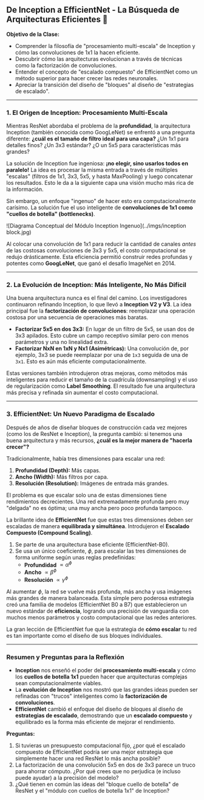 ## De Inception a EfficientNet - La Búsqueda de Arquitecturas Eficientes 🚀

**Objetivo de la Clase:**

* Comprender la filosofía de "procesamiento multi-escala" de Inception y cómo las convoluciones de 1x1 la hacen eficiente.
* Descubrir cómo las arquitecturas evolucionan a través de técnicas como la factorización de convoluciones.
* Entender el concepto de "escalado compuesto" de EfficientNet como un método superior para hacer crecer las redes neuronales.
* Apreciar la transición del diseño de "bloques" al diseño de "estrategias de escalado".

---

### **1. El Origen de Inception: Procesamiento Multi-Escala**

Mientras ResNet abordaba el problema de la **profundidad**, la arquitectura Inception (también conocida como GoogLeNet) se enfrentó a una pregunta diferente: **¿cuál es el tamaño de filtro ideal para una capa?** ¿Un 1x1 para detalles finos? ¿Un 3x3 estándar? ¿O un 5x5 para características más grandes?

La solución de Inception fue ingeniosa: **¡no elegir, sino usarlos todos en paralelo!** La idea es procesar la misma entrada a través de múltiples "escalas" (filtros de 1x1, 3x3, 5x5, y hasta MaxPooling) y luego concatenar los resultados. Esto le da a la siguiente capa una visión mucho más rica de la información.

Sin embargo, un enfoque "ingenuo" de hacer esto era computacionalmente carísimo. La solución fue el uso inteligente de **convoluciones de 1x1 como "cuellos de botella" (bottlenecks)**.

![Diagrama Conceptual del Módulo Inception Ingenuo](../imgs/inception block.jpg)

Al colocar una convolución de 1x1 para reducir la cantidad de canales *antes* de las costosas convoluciones de 3x3 y 5x5, el costo computacional se redujo drásticamente. Esta eficiencia permitió construir redes profundas y potentes como **GoogLeNet**, que ganó el desafío ImageNet en 2014.

---

### **2. La Evolución de Inception: Más Inteligente, No Más Difícil**

Una buena arquitectura nunca es el final del camino. Los investigadores continuaron refinando Inception, lo que llevó a **Inception V2 y V3**. La idea principal fue la **factorización de convoluciones**: reemplazar una operación costosa por una secuencia de operaciones más baratas.

* **Factorizar 5x5 en dos 3x3:** En lugar de un filtro de 5x5, se usan dos de 3x3 apilados. Esto cubre un campo receptivo similar pero con menos parámetros y una no linealidad extra.
* **Factorizar NxN en 1xN y Nx1 (Asimétricas):** Una convolución de, por ejemplo, 3x3 se puede reemplazar por una de `1x3` seguida de una de `3x1`. Esto es aún más eficiente computacionalmente.

Estas versiones también introdujeron otras mejoras, como métodos más inteligentes para reducir el tamaño de la cuadrícula (downsampling) y el uso de regularización como **Label Smoothing**. El resultado fue una arquitectura más precisa y refinada sin aumentar el costo computacional.

---

### **3. EfficientNet: Un Nuevo Paradigma de Escalado**

Después de años de diseñar bloques de construcción cada vez mejores (como los de ResNet e Inception), la pregunta cambió: si tenemos una buena arquitectura y más recursos, **¿cuál es la mejor manera de "hacerla crecer"?**

Tradicionalmente, había tres dimensiones para escalar una red:
1.  **Profundidad (Depth):** Más capas.
2.  **Ancho (Width):** Más filtros por capa.
3.  **Resolución (Resolution):** Imágenes de entrada más grandes.

El problema es que escalar solo una de estas dimensiones tiene rendimientos decrecientes. Una red extremadamente profunda pero muy "delgada" no es óptima; una muy ancha pero poco profunda tampoco.

La brillante idea de **EfficientNet** fue que estas tres dimensiones deben ser escaladas de manera **equilibrada y simultánea**. Introdujeron el **Escalado Compuesto (Compound Scaling)**.

1.  Se parte de una arquitectura base eficiente (EfficientNet-B0).
2.  Se usa un único coeficiente, $\phi$, para escalar las tres dimensiones de forma uniforme según unas reglas predefinidas:
    * **Profundidad** $\propto \alpha^\phi$
    * **Ancho** $\propto \beta^\phi$
    * **Resolución** $\propto \gamma^\phi$

Al aumentar $\phi$, la red se vuelve más profunda, más ancha y usa imágenes más grandes de manera balanceada. Esta simple pero poderosa estrategia creó una familia de modelos (EfficientNet B0 a B7) que establecieron un nuevo estándar de **eficiencia**, logrando una precisión de vanguardia con muchos menos parámetros y costo computacional que las redes anteriores.

La gran lección de EfficientNet fue que la estrategia de **cómo escalar** tu red es tan importante como el diseño de sus bloques individuales.

---

### **Resumen y Preguntas para la Reflexión**

* **Inception** nos enseñó el poder del **procesamiento multi-escala** y cómo los **cuellos de botella 1x1** pueden hacer que arquitecturas complejas sean computacionalmente viables.
* La **evolución de Inception** nos mostró que las grandes ideas pueden ser refinadas con "trucos" inteligentes como la **factorización de convoluciones**.
* **EfficientNet** cambió el enfoque del diseño de bloques al diseño de **estrategias de escalado**, demostrando que un **escalado compuesto** y equilibrado es la forma más eficiente de mejorar el rendimiento.

**Preguntas:**

1.  Si tuvieras un presupuesto computacional fijo, ¿por qué el escalado compuesto de EfficientNet podría ser una mejor estrategia que simplemente hacer una red ResNet lo más ancha posible?
2.  La factorización de una convolución 5x5 en dos de 3x3 parece un truco para ahorrar cómputo. ¿Por qué crees que no perjudica (e incluso puede ayudar) a la precisión del modelo?
3.  ¿Qué tienen en común las ideas del "bloque cuello de botella" de ResNet y el "módulo con cuellos de botella 1x1" de Inception?